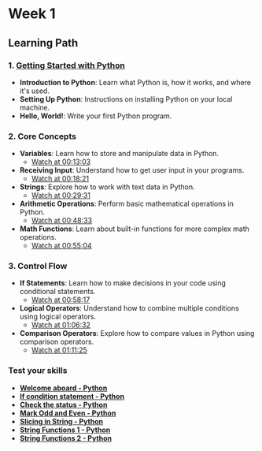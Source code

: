 # Week 1

## Learning Path

### 1. [**Getting Started with Python**](https://www.youtube.com/watch?v=_uQrJ0TkZlc)
   - **Introduction to Python**: Learn what Python is, how it works, and where it's used.
   - **Setting Up Python**: Instructions on installing Python on your local machine.
   - **Hello, World!**: Write your first Python program.

### 2. **Core Concepts**  
   - **Variables**: Learn how to store and manipulate data in Python.  
     - [Watch at 00:13:03](https://www.youtube.com/watch?v=_uQrJ0TkZlc&t=793s)
   - **Receiving Input**: Understand how to get user input in your programs.  
     - [Watch at 00:18:21](https://www.youtube.com/watch?v=_uQrJ0TkZlc&t=1101s)
   - **Strings**: Explore how to work with text data in Python.  
     - [Watch at 00:29:31](https://www.youtube.com/watch?v=_uQrJ0TkZlc&t=1771s)
   - **Arithmetic Operations**: Perform basic mathematical operations in Python.  
     - [Watch at 00:48:33](https://www.youtube.com/watch?v=_uQrJ0TkZlc&t=2913s)
   - **Math Functions**: Learn about built-in functions for more complex math operations.  
     - [Watch at 00:55:04](https://www.youtube.com/watch?v=_uQrJ0TkZlc&t=3304s)

### 3. **Control Flow**
   - **If Statements**: Learn how to make decisions in your code using conditional statements.  
     - [Watch at 00:58:17](https://www.youtube.com/watch?v=_uQrJ0TkZlc&t=3497s)
   - **Logical Operators**: Understand how to combine multiple conditions using logical operators.  
     - [Watch at 01:06:32](https://www.youtube.com/watch?v=_uQrJ0TkZlc&t=3992s)
   - **Comparison Operators**: Explore how to compare values in Python using comparison operators.  
     - [Watch at 01:11:25](https://www.youtube.com/watch?v=_uQrJ0TkZlc&t=4285s)

### **Test your skills**
   - [**Welcome aboard - Python**](https://www.geeksforgeeks.org/problems/welcome-aboard-python/1?page=1&category=python&difficulty=Basic&sortBy=difficulty)
   - [**If condition statement - Python**](https://www.geeksforgeeks.org/problems/if-loop-python/1?page=1&category=python&difficulty=Easy&sortBy=difficulty)
   - [**Check the status - Python**](https://www.geeksforgeeks.org/problems/check-the-status/1?page=1&category=python&difficulty=Easy&sortBy=difficulty)
   - [**Mark Odd and Even - Python**](https://www.geeksforgeeks.org/problems/mark-even-and-odd/1?page=1&category=python&difficulty=Easy&sortBy=difficulty)
   - [**Slicing in String - Python**](https://www.geeksforgeeks.org/problems/slicing-in-string-python/1?page=1&category=python&difficulty=Easy&sortBy=difficulty)
   - [**String Functions 1 - Python**](https://www.geeksforgeeks.org/problems/string-functions-i/1?page=1&category=python&difficulty=Easy&sortBy=difficulty)
   - [**String Functions 2 - Python**](https://www.geeksforgeeks.org/problems/string-functions-ii/1?page=1&category=python&difficulty=Easy&sortBy=difficulty)

